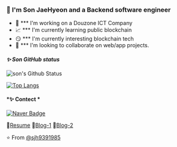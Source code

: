 ### 🔆 I'm Son JaeHyeon and a Backend software engineer

- 🌊  *** I'm working on a Douzone ICT Company
- 📈  *** I'm currently learning public blockchain
- 😏 *** I'm currently interesting blockchain tech
- 👯  *** I'm looking to collaborate on web/app projects.

#### *✨ Son GitHub status*
![son's Github Status](https://github-readme-stats.vercel.app/api?username=sjh9391985&bg_color=30,e96443,904e95&title_color=fff&text_color=fff)  

[![Top Langs](https://github-readme-stats.vercel.app/api/top-langs/?username=sjh9391985&layout=compact&bg_color=30,e96443,904e95&title_color=fff&text_color=fff)](https://github.com/sjh9391985/github-readme-stats) 


#### *✨ Contect *
[![Naver Badge](https://img.shields.io/badge/Gmail-d14836?style=flat-square&logo=Gmail&logoColor=white&link=mailto:sjh9391985@gmail.com)](mailto:sjh9391985@gmail.com)


📃[Resume](https://sjh9391985.github.io/)
📘[Blog-1](https://velog.io/@sjh9391985)
📘[Blog-2](https://sjh9391985.tistory.com/)



⭐️ From [@sjh9391985](https://github.com/sjh9391985)
